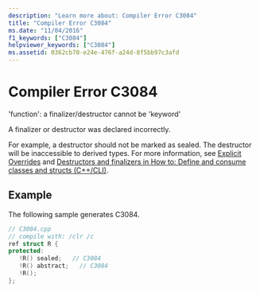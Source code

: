 ```yaml
---
description: "Learn more about: Compiler Error C3084"
title: "Compiler Error C3084"
ms.date: "11/04/2016"
f1_keywords: ["C3084"]
helpviewer_keywords: ["C3084"]
ms.assetid: 0362cb70-e24e-476f-a24d-8f5bb97c3afd
---
```

# Compiler Error C3084

'function': a finalizer/destructor cannot be 'keyword'

A finalizer or destructor was declared incorrectly.

For example, a destructor should not be marked as sealed.  The destructor will be inaccessible to derived types.  For more information, see [Explicit Overrides](../../extensions/explicit-overrides-cpp-component-extensions.md) and [Destructors and finalizers in How to: Define and consume classes and structs (C++/CLI)](../../dotnet/how-to-define-and-consume-classes-and-structs-cpp-cli.md#BKMK_Destructors_and_finalizers).

## Example

The following sample generates C3084.

```cpp
// C3084.cpp
// compile with: /clr /c
ref struct R {
protected:
   !R() sealed;   // C3084
   !R() abstract;   // C3084
   !R();
};
```
